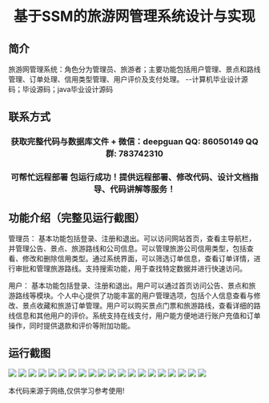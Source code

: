 <p><h1 align="center">基于SSM的旅游网管理系统设计与实现</h1></p>

## 简介
旅游网管理系统：角色分为管理员、旅游者；主要功能包括用户管理、景点和路线管理、订单处理、信用类型管理、用户评价及支付处理。    --计算机毕业设计源码；毕设源码；java毕业设计源码


## 联系方式
<p><h3 align="center">获取完整代码与数据库文件 + 微信：deepguan QQ: 86050149 QQ群: 783742310</h3></p>
<p><h3 align="center">可帮忙远程部署 包运行成功！提供远程部署、修改代码、设计文档指导、代码讲解等服务！</h3></p>

## 功能介绍（完整见运行截图）
管理员： 基本功能包括登录、注册和退出。可以访问网站首页，查看主导航栏，并管理公告、景点、旅游路线和公司信息。可以管理旅游公司信用类型，包括查看、修改和删除信用类型。通过系统界面，可以筛选订单信息，查看订单详情，进行审批和管理旅游路线。支持搜索功能，用于查找特定数据并进行快速访问。

用户： 基本功能包括登录、注册和退出。用户可以通过首页访问公告、景点和旅游路线等模块。个人中心提供了功能丰富的用户管理选项，包括个人信息查看与修改、景点收藏和旅游订单管理。用户可以购买景点门票和旅游路线，查看详细的路线信息和其他用户的评价。系统支持在线支付，用户能方便地进行账户充值和订单操作，同时提供退款和评价等附加功能。


## 运行截图
![](https://bs-1329754181.cos.ap-shanghai.myqcloud.com/ssm/TourismWebManagementSystem/img/001.jpg)
![](https://bs-1329754181.cos.ap-shanghai.myqcloud.com/ssm/TourismWebManagementSystem/img/002.jpg)
![](https://bs-1329754181.cos.ap-shanghai.myqcloud.com/ssm/TourismWebManagementSystem/img/003.jpg)
![](https://bs-1329754181.cos.ap-shanghai.myqcloud.com/ssm/TourismWebManagementSystem/img/004.jpg)
![](https://bs-1329754181.cos.ap-shanghai.myqcloud.com/ssm/TourismWebManagementSystem/img/005.jpg)
![](https://bs-1329754181.cos.ap-shanghai.myqcloud.com/ssm/TourismWebManagementSystem/img/006.jpg)
![](https://bs-1329754181.cos.ap-shanghai.myqcloud.com/ssm/TourismWebManagementSystem/img/007.jpg)
![](https://bs-1329754181.cos.ap-shanghai.myqcloud.com/ssm/TourismWebManagementSystem/img/008.jpg)
![](https://bs-1329754181.cos.ap-shanghai.myqcloud.com/ssm/TourismWebManagementSystem/img/009.jpg)
![](https://bs-1329754181.cos.ap-shanghai.myqcloud.com/ssm/TourismWebManagementSystem/img/010.jpg)
![](https://bs-1329754181.cos.ap-shanghai.myqcloud.com/ssm/TourismWebManagementSystem/img/011.jpg)
![](https://bs-1329754181.cos.ap-shanghai.myqcloud.com/ssm/TourismWebManagementSystem/img/012.jpg)
![](https://bs-1329754181.cos.ap-shanghai.myqcloud.com/ssm/TourismWebManagementSystem/img/013.jpg)
![](https://bs-1329754181.cos.ap-shanghai.myqcloud.com/ssm/TourismWebManagementSystem/img/014.jpg)
![](https://bs-1329754181.cos.ap-shanghai.myqcloud.com/ssm/TourismWebManagementSystem/img/015.jpg)
![](https://bs-1329754181.cos.ap-shanghai.myqcloud.com/ssm/TourismWebManagementSystem/img/016.jpg)
![](https://bs-1329754181.cos.ap-shanghai.myqcloud.com/ssm/TourismWebManagementSystem/img/017.jpg)
![](https://bs-1329754181.cos.ap-shanghai.myqcloud.com/ssm/TourismWebManagementSystem/img/018.jpg)
![](https://bs-1329754181.cos.ap-shanghai.myqcloud.com/ssm/TourismWebManagementSystem/img/019.jpg)
![](https://bs-1329754181.cos.ap-shanghai.myqcloud.com/ssm/TourismWebManagementSystem/img/020.jpg)

<p>本代码来源于网络,仅供学习参考使用!</p>

